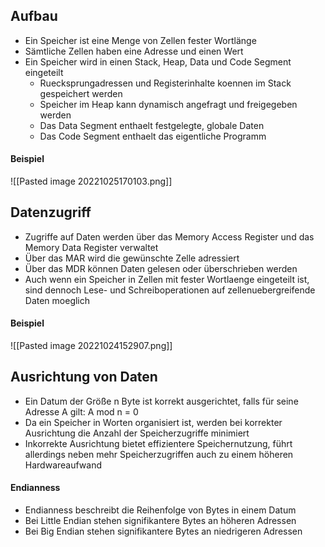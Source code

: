 ## Aufbau
- Ein Speicher ist eine Menge von Zellen fester Wortlänge
- Sämtliche Zellen haben eine Adresse und einen Wert
- Ein Speicher wird in einen Stack, Heap, Data und Code Segment eingeteilt
	- Ruecksprungadressen und Registerinhalte koennen im Stack gespeichert werden
	- Speicher im Heap kann dynamisch angefragt und freigegeben werden
	- Das Data Segment enthaelt festgelegte, globale Daten
	- Das Code Segment enthaelt das eigentliche Programm
#### Beispiel
![[Pasted image 20221025170103.png]]
## Datenzugriff
- Zugriffe auf Daten werden über das Memory Access Register und das Memory Data Register verwaltet
- Über das MAR wird die gewünschte Zelle adressiert
- Über das MDR können Daten gelesen oder überschrieben werden
- Auch wenn ein Speicher in Zellen mit fester Wortlaenge eingeteilt ist, sind dennoch Lese- und Schreiboperationen auf zellenuebergreifende Daten moeglich
#### Beispiel
![[Pasted image 20221024152907.png]]

## Ausrichtung von Daten
- Ein Datum der Größe n Byte ist korrekt ausgerichtet, falls für seine Adresse A gilt: A mod n = 0
- Da ein Speicher in Worten organisiert ist, werden bei korrekter Ausrichtung die Anzahl der Speicherzugriffe minimiert
- Inkorrekte Ausrichtung bietet effizientere Speichernutzung, führt allerdings neben mehr Speicherzugriffen auch zu einem höheren Hardwareaufwand
#### Endianness
- Endianness beschreibt die Reihenfolge von Bytes in einem Datum
- Bei Little Endian stehen signifikantere Bytes an höheren Adressen
- Bei Big Endian stehen signifikantere Bytes an niedrigeren Adressen
